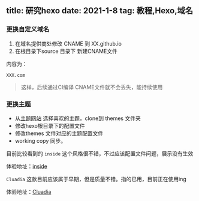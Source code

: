 title: 研究hexo
date: 2021-1-8
tag: 教程,Hexo,域名
---

### 更换自定义域名
1. 在域名提供商处修改 CNAME 到 XX.github.io
2. 在根目录下source 目录下 新建CNAME文件
  
内容为：
```
XXX.com
```
> 这样，后续通过CI编译 CNAME文件就不会丢失，能持续使用

### 更换主题
- 从[主题网站](https://hexo.io/themes/) 选择喜欢的主题，clone到 themes 文件夹
- 修改hexo根目录下的配置文件
- 修改themes 文件对应的主题配置文件
- working copy 同步。

目前比较看到的
`inside` 这个风格很不错，不过应该配置文件问题，展示没有生效  

体验地址：[inside](https://github.com/ikeq/hexo-theme-inside)  


`Cluadia` 这款目前应该属于早期，但是质量不错。指的已用，目前正在使用ing

体验地址：[Cluadia](https://github.com/Haojen/hexo-theme-Claudia)